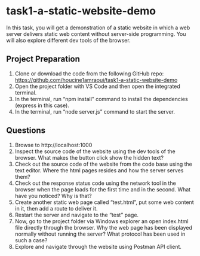# task1-a-static-website-demo

In this task, you will get a demonstration of a static website in which a web server delivers static web content without server-side programming. You will also explore different dev tools of the browser.

## Project Preparation

1. Clone or download the code from the following GitHub repo: https://github.com/houcine1amraoui/task1-a-static-website-demo
2. Open the project folder with VS Code and then open the integrated terminal.
3. In the terminal, run “npm install” command to install the dependencies (express in this case).
4. In the terminal, run “node server.js” command to start the server.

## Questions

1. Browse to http://localhost:1000
2. Inspect the source code of the website using the dev tools of the browser. What makes the button click show the hidden text?
3. Check out the source code of the website from the code base using the text editor. Where the html pages resides and how the server serves them?
4. Check out the response status code using the network tool in the browser when the page loads for the first time and in the second. What have you noticed? Why is that?
5. Create another static web page called “test.html”, put some web content in it, then add a route to deliver it.
6. Restart the server and navigate to the “test” page.
7. Now, go to the project folder via Windows explorer an open index.html file directly through the browser. Why the web page has been displayed normally without running the server? What protocol has been used in such a case?
8. Explore and navigate through the website using Postman API client.

